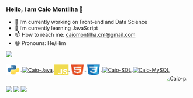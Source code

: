 ### Hello, I am Caio Montilha 👋

- 🔭 I’m currently working on Front-end and Data Science
- 🌱 I’m currently learning JavaScript
- 📫 How to reach me: caiomontilha.cm@gmail.com
- 😄 Pronouns: He/Him

<div align="left">
  <a href="https://github.com/cmontilha">
  <img height="180em" src="https://github-readme-stats.vercel.app/api?username=cmontilha&show_icons=true&theme=tokyonight&include_all_commits=true&count_private=true"/>
</div>
</div> 
  <div style="display: inline_block"><br>
  <img align="center" alt="Caio-Python" height="30" width="40" src="https://raw.githubusercontent.com/devicons/devicon/master/icons/python/python-original.svg">
  <img align="center" alt="Caio-Java" height="30" width="30" src="https://static.cloud-boxloja.com/lojas/wyfyg/produtos/6ddcc295-ee36-4a7f-be1a-ebeb192bacd5.jpg">
  <img align="center" alt="Caio-Js" height="30" width="40" src="https://raw.githubusercontent.com/devicons/devicon/master/icons/javascript/javascript-plain.svg">
  <img align="center" alt="Caio-HTML" height="30" width="40" src="https://raw.githubusercontent.com/devicons/devicon/master/icons/html5/html5-original.svg">
  <img align="center" alt="Caio-CSS" height="30" width="40" src="https://raw.githubusercontent.com/devicons/devicon/master/icons/css3/css3-original.svg">
  <img align="center" alt="Caio-SQL" height="30" width="40" src="https://upload.wikimedia.org/wikipedia/commons/8/87/Sql_data_base_with_logo.png">
  <img align="center" alt="Caio-MySQL" height="30" width="35" src="https://cdn.iconscout.com/icon/free/png-256/mysql-6-226028.png">
  <img align="right" alt="Caio-pic" height="150" style="border-radius:50px;" src="https://lh3.googleusercontent.com/epgp8nP3q7cB7TPHk2-l8JbHBBD7Ih8qxhuISXfkKtrM00QDinb3G_KbTnA4784yye-jwNzr8w4UGKkXkoJrNUHHW1BbZspZRN9GBYkqPtnbHhVTsV9ATZMFsRWl2DWlWCRKdOWy507l_pNbOraaYJGz5Dz7fTlrlpg0llaksxiI0bTxfa3Gl0xLN15qhZtjxDgLyBrMx2QtBFYjCkrCQoVpAb2wK_N7pu1RIj0wDyipamMEfMFuFhmclmSm9GiSVX-pqIDGAuTUGyAbJuGtRS776Fx5AzlEI2u9y9zQRHv448_LgiarrWVNlGQGQK-ZbPFm3fy1Im23EdVCcTwyLK42dfz7wVtsiULN4muYzx4X6ySRd-QB5qiSVJOoTZHOuEAy35lU0u8O1tdTRX3YljjBxasTX9661cROpKgeDFREHutQQhnvRyzUDzrMxO1Qj6wx7GSmmlynqEMyB-sAe9DdnZSioSemzbw7_MYZJ2IrdcTuV5eOcuAEjQjNkeLg3Spx52EV8hWixhEH_wknDrpUj-adM-fBhJZgOYoAdUVRdrAdLZN0H1e8FHHWi92PY1xwT_Xcih6TOGIq88kq-ErEbA9qMwy23bER9vLGA8Pbwwi4HaFhfrspLkRqTq-StCjSA5P66H3GbDggqrKmInvUfrrOupi8Akg84q1rDXZ42LNdI4bZFa1PvByyvCI9iZW0nrUCbJJ4Xh74XaaOgLV2Dh9tTAgul-1ahMRRrRpnTLCjGk4UH2YxzdExM_OE6EQGsTWQrW8Il8clDHbSKxkT6GzSXav8BYU7Zvv_v84g7fk_0ZhjTjV2gCF66IZZpF8WVsaBNsH-3ARM1wRsRd3r4PGCB3tRcIa2IRry6DU-zBcPlE2qwZDD3itpSmCMw_6rIeJmshVF9AoGui6-c-SBsPHOLnuMCW-jvIZM2KSYvhTb=s512-no?authuser=0">
</div>
  
  ##
  
  <div> 
   <a href="" target="_blank"><img src="https://img.shields.io/badge/-Instagram-%23E4405F?style=for-the-badge&logo=instagram&logoColor=white" target="_blank"></a>
   <a href="" target="_blank"><img src="https://img.shields.io/badge/Discord-7289DA?style=for-the-badge&logo=discord&logoColor=white" target="_blank"></a> 
    <a href="" target="_blank"><img src="https://img.shields.io/badge/-LinkedIn-%230077B5?style=for-the-badge&logo=linkedin&logoColor=white" target="_blank"></a> 
  </div>
